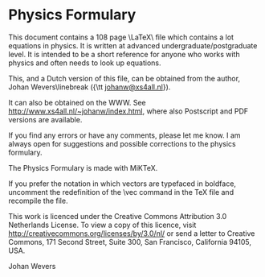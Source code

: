 # Physics Formulary

This document contains a 108 page \LaTeX\ file which contains a lot equations
in physics. It is written at advanced undergraduate/postgraduate level. It is
intended to be a short reference for anyone who works with physics and often
needs to look up equations.

This, and a Dutch version of this file, can be obtained from the author,
Johan Wevers\linebreak ({\tt johanw@xs4all.nl}).

It can also be obtained on the WWW. See
<a href="http://www.xs4all.nl/\~johanw/index.html">http://www.xs4all.nl/~johanw/index.html</a>,
where also Postscript and PDF versions are available.

If you find any errors or have any comments, please let me know. I am always
open for suggestions and possible corrections to the physics formulary.

The Physics Formulary is made with MiKTeX.

If you prefer the notation in which
vectors are typefaced in boldface, uncomment the redefinition of the
\vec command in the TeX file and recompile the file.

This work is licenced under the Creative Commons Attribution 3.0 Netherlands License.
To view a copy of this licence, visit
<a href="http://creativecommons.org/licenses/by/3.0/nl">http://creativecommons.org/licenses/by/3.0/nl/</a>
or send a letter to Creative Commons, 171 Second Street, Suite 300, San Francisco, California 94105, USA.

Johan Wevers
